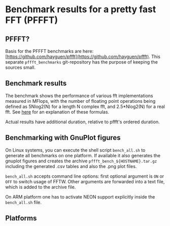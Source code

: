 # Benchmark results for a pretty fast FFT (PFFFT)

## PFFFT?

Basis for the PFFFT benchmarks are here: [https://github.com/hayguen/pffft](https://github.com/hayguen/pffft).
This separate `pffft_benchmarks` git-repository has the purpose of keeping the sources small.


## Benchmark results

The benchmark shows the performance of various fft implementations measured in 
MFlops, with the number of floating point operations being defined as 5Nlog2(N)
for a length N complex fft, and 2.5*Nlog2(N) for a real fft.
See [here](http://www.fftw.org/speed/method.html) for an explanation of these formulas.

Actual results have additional duration, relative to pffft's ordered duration.


## Benchmarking with GnuPlot figures

On Linux systems, you can execute the shell script `bench_all.sh` to
generate all benchmarks on one platform. If available it also generates the gnuplot
figures and creates the archive `pffft_bench_${HOSTNAME}.tar.gz` including
the generated .csv tables and also the .png plot files.

`bench_all.sh` accepts command line options: first optional argument
is `ON` or `OFF` to switch usage of FFTW. Other arguments are forwarded
into a text file, which is added to the archive file.

On ARM platform one has to activate NEON support explicitly inside the
`bench_all.sh` file.


## Platforms

